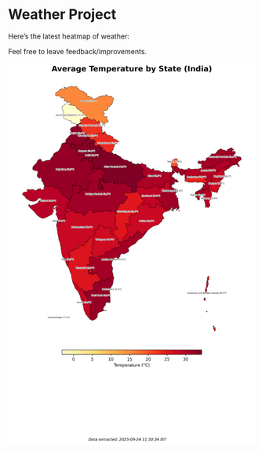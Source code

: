 # Weather Project

Here’s the latest heatmap of weather:

Feel free to leave feedback/improvements.

![India Heatmap](docs/assets/india_heatmap.png?v=D38DB5)
